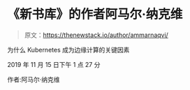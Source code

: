 # 《新书库》的作者阿马尔·纳克维

> 原文：<https://thenewstack.io/author/ammarnaqvi/>

为什么 Kubernetes 成为边缘计算的关键因素

2019 年 11 月 15 日下午 1 点 27 分

作者:阿马尔·纳克维